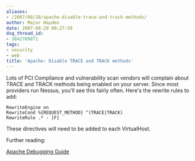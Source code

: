 ```yaml
---
aliases:
- /2007/08/28/apache-disable-trace-and-track-methods/
author: Major Hayden
date: 2007-08-29 00:27:59
dsq_thread_id:
- 3642769871
tags:
- security
- web
title: 'Apache: Disable TRACE and TRACK methods'
---
```


Lots of PCI Compliance and vulnerability scan vendors will complain about TRACE and TRACK methods being enabled on your server. Since most providers run Nessus, you'll see this fairly often. Here's the rewrite rules to add:

```
RewriteEngine on
RewriteCond %{REQUEST_METHOD} ^(TRACE|TRACK)
RewriteRule .* - [F]
```

These directives will need to be added to each VirtualHost.

Further reading:

[Apache Debugging Guide][1]

 [1]: http://httpd.apache.org/dev/debugging.html